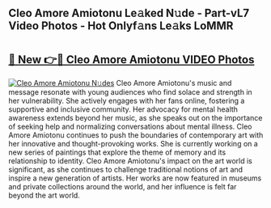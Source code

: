 ## Cleo Amore Amiotonu Le𝚊ked N𝚞de - Part-vL7 Video Photos - Hot Onlyf𝚊ns Le𝚊ks LoMMR

# <h2><a href="http://ab51627.deff.icu/?id=Cleo+Amore+Amiotonu">🔗 New 👉🔴 Cleo Amore Amiotonu VIDEO Photos</a></h2>

[![Cleo Amore Amiotonu N𝚞des](https://i.imgur.com/rIISA9y.gif)](http://ab51627.deff.icu/?id=Cleo+Amore+Amiotonu)
Cleo Amore Amiotonu's music and message resonate with young audiences who find solace and strength in her vulnerability. She actively engages with her fans online, fostering a supportive and inclusive community. Her advocacy for mental health awareness extends beyond her music, as she speaks out on the importance of seeking help and normalizing conversations about mental illness. Cleo Amore Amiotonu continues to push the boundaries of contemporary art with her innovative and thought-provoking works. She is currently working on a new series of paintings that explore the theme of memory and its relationship to identity. Cleo Amore Amiotonu's impact on the art world is significant, as she continues to challenge traditional notions of art and inspire a new generation of artists. Her works are now featured in museums and private collections around the world, and her influence is felt far beyond the art world.
